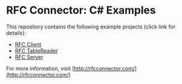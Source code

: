 # RFC Connector: C# Examples

This repository contains the following example projects (click link for details):

* [RFC Client](./RfcClient/)
* [RFC TableReader](./TableReader/)
* [RFC Server](./RfcServer/)

For more information, visit [http://rfcconnector.com/](http://rfcconnector.com/)